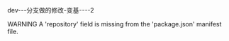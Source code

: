 


dev---分支做的修改-变基----2

 WARNING  A 'repository' field is missing from the 'package.json' manifest file.